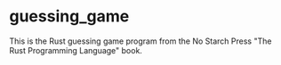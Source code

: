 # guessing_game

This is the Rust guessing game program from the No Starch Press "The Rust Programming Language" book.
